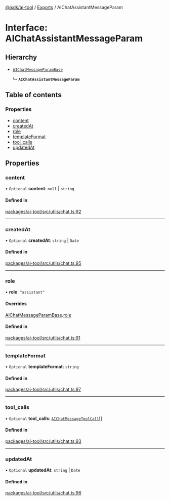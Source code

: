 [@isdk/ai-tool](../README.md) / [Exports](../modules.md) / AIChatAssistantMessageParam

# Interface: AIChatAssistantMessageParam

## Hierarchy

- [`AIChatMessageParamBase`](AIChatMessageParamBase.md)

  ↳ **`AIChatAssistantMessageParam`**

## Table of contents

### Properties

- [content](AIChatAssistantMessageParam.md#content)
- [createdAt](AIChatAssistantMessageParam.md#createdat)
- [role](AIChatAssistantMessageParam.md#role)
- [templateFormat](AIChatAssistantMessageParam.md#templateformat)
- [tool\_calls](AIChatAssistantMessageParam.md#tool_calls)
- [updatedAt](AIChatAssistantMessageParam.md#updatedat)

## Properties

### content

• `Optional` **content**: ``null`` \| `string`

#### Defined in

[packages/ai-tool/src/utils/chat.ts:92](https://github.com/isdk/ai-tool.js/blob/787e914a1f5dab2d24312399a6f123f0e8360403/src/utils/chat.ts#L92)

___

### createdAt

• `Optional` **createdAt**: `string` \| `Date`

#### Defined in

[packages/ai-tool/src/utils/chat.ts:95](https://github.com/isdk/ai-tool.js/blob/787e914a1f5dab2d24312399a6f123f0e8360403/src/utils/chat.ts#L95)

___

### role

• **role**: ``"assistant"``

#### Overrides

[AIChatMessageParamBase](AIChatMessageParamBase.md).[role](AIChatMessageParamBase.md#role)

#### Defined in

[packages/ai-tool/src/utils/chat.ts:91](https://github.com/isdk/ai-tool.js/blob/787e914a1f5dab2d24312399a6f123f0e8360403/src/utils/chat.ts#L91)

___

### templateFormat

• `Optional` **templateFormat**: `string`

#### Defined in

[packages/ai-tool/src/utils/chat.ts:97](https://github.com/isdk/ai-tool.js/blob/787e914a1f5dab2d24312399a6f123f0e8360403/src/utils/chat.ts#L97)

___

### tool\_calls

• `Optional` **tool\_calls**: [`AIChatMessageToolCall`](AIChatMessageToolCall.md)[]

#### Defined in

[packages/ai-tool/src/utils/chat.ts:93](https://github.com/isdk/ai-tool.js/blob/787e914a1f5dab2d24312399a6f123f0e8360403/src/utils/chat.ts#L93)

___

### updatedAt

• `Optional` **updatedAt**: `string` \| `Date`

#### Defined in

[packages/ai-tool/src/utils/chat.ts:96](https://github.com/isdk/ai-tool.js/blob/787e914a1f5dab2d24312399a6f123f0e8360403/src/utils/chat.ts#L96)

